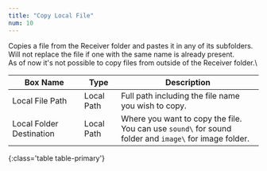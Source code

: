 ```yaml
---
title: "Copy Local File"
num: 10
---
```


Copies a file from the Receiver folder and pastes it in any of its subfolders.\
Will not replace the file if one with the same name is already present.\
As of now it's not possible to copy files from outside of the Receiver folder.\

| Box Name | Type | Description | 
|-------|--------|--------
|Local File Path|	Local Path|	Full path including the file name you wish to copy.|
|Local Folder Destination|	Local Path|	Where you want to copy the file. <br/> You can use `sound\` for sound folder and `image\` for image folder.
{:class='table table-primary'}









